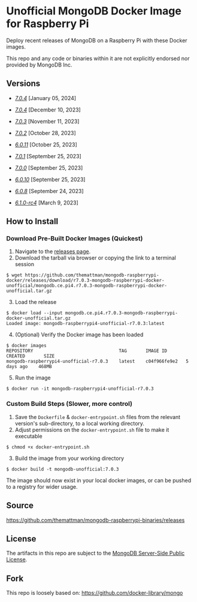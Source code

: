 # Unofficial MongoDB Docker Image for Raspberry Pi

Deploy recent releases of MongoDB on a Raspberry Pi with these Docker images.

This repo and any code or binaries within it are not explicitly endorsed nor provided by MongoDB Inc.

## Versions

- [_7.0.4_](https://github.com/themattman/mongodb-raspberrypi-docker/releases/tag/r7.0.4-mongodb-raspberrypi-docker-unofficial) [January 05, 2024]

- [_7.0.4_](https://github.com/themattman/mongodb-raspberrypi-docker/releases/tag/r7.0.4-mongodb-raspberrypi-docker-unofficial) [December 10, 2023]

- [_7.0.3_](https://github.com/themattman/mongodb-raspberrypi-docker/releases/tag/r7.0.3-mongodb-raspberrypi-docker-unofficial) [November 11, 2023]

- [_7.0.2_](https://github.com/themattman/mongodb-raspberrypi-docker/releases/tag/r7.0.2-mongodb-raspberrypi-docker-unofficial) [October 28, 2023]

- [_6.0.11_](https://github.com/themattman/mongodb-raspberrypi-docker/releases/tag/r6.0.11-mongodb-raspberrypi-docker-unofficial) [October 25, 2023]

- [_7.0.1_](https://github.com/themattman/mongodb-raspberrypi-docker/releases/tag/r7.0.1-mongodb-raspberrypi-docker-unofficial) [September 25, 2023]

- [_7.0.0_](https://github.com/themattman/mongodb-raspberrypi-docker/releases/tag/r7.0.0-mongodb-raspberrypi-docker-unofficial) [September 25, 2023]

- [_6.0.10_](https://github.com/themattman/mongodb-raspberrypi-docker/releases/tag/r6.0.10-mongodb-raspberrypi-docker-unofficial) [September 25, 2023]

- [_6.0.8_](https://github.com/themattman/mongodb-raspberrypi-docker/releases/tag/r6.0.8-mdb-rpi-docker-unofficial) [September 24, 2023]

- [_6.1.0-rc4_](https://github.com/themattman/mongodb-raspberrypi-docker/releases/tag/r6.1.0-rc4-mdb-rpi-docker-unofficial) [March 9, 2023]


## How to Install

### Download Pre-Built Docker Images (Quickest)

1. Navigate to the [releases page](https://github.com/themattman/mongodb-raspberrypi-docker/releases).
2. Download the tarball via browser or copying the link to a terminal session
```
$ wget https://github.com/themattman/mongodb-raspberrypi-docker/releases/download/r7.0.3-mongodb-raspberrypi-docker-unofficial/mongodb.ce.pi4.r7.0.3-mongodb-raspberrypi-docker-unofficial.tar.gz
```
3. Load the release
```
$ docker load --input mongodb.ce.pi4.r7.0.3-mongodb-raspberrypi-docker-unofficial.tar.gz 
Loaded image: mongodb-raspberrypi4-unofficial-r7.0.3:latest
```
4. (Optional) Verify the Docker image has been loaded
```
$ docker images
REPOSITORY                                TAG       IMAGE ID       CREATED       SIZE
mongodb-raspberrypi4-unofficial-r7.0.3    latest    c04f966fe9e2   5 days ago    468MB
```
5. Run the image
```
$ docker run -it mongodb-raspberrypi4-unofficial-r7.0.3
```

### Custom Build Steps (Slower, more control)

1. Save the `Dockerfile` & `docker-entrypoint.sh` files from the relevant version's sub-directory, to a local working directory.
2. Adjust permissions on the `docker-entrypoint.sh` file to make it executable
```
$ chmod +x docker-entrypoint.sh
```
3. Build the image from your working directory
```
$ docker build -t mongodb-unofficial:7.0.3
```

The image should now exist in your local docker images, or can be pushed to a registry for wider usage.  

## Source

https://github.com/themattman/mongodb-raspberrypi-binaries/releases

## License

The artifacts in this repo are subject to the [MongoDB Server-Side Public License](https://github.com/mongodb/mongo/blob/r7.0.3/LICENSE-Community.txt).

## Fork

This repo is loosely based on: https://github.com/docker-library/mongo
